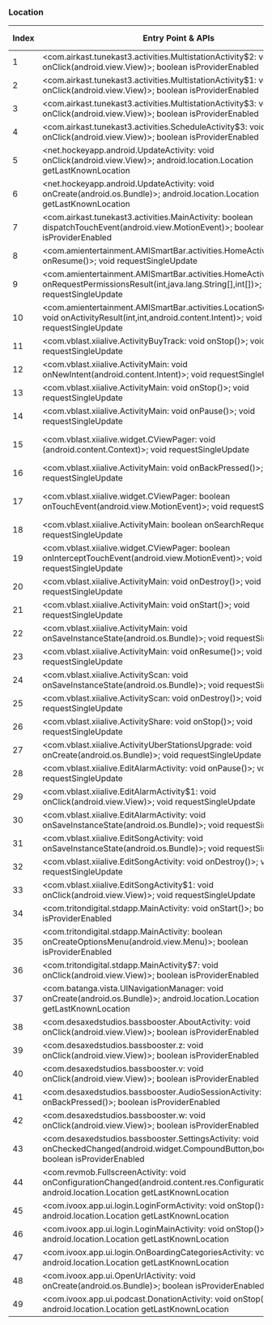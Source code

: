 ### Location
| Index | Entry Point & APIs | Screen shot | Resource id | Label |
| ------------- | ------------- | ------------- |-------------|-------------|
| 1 | <com.airkast.tunekast3.activities.MultistationActivity$2: void onClick(android.view.View)>; boolean isProviderEnabled | ![](C:\Users\hfu\Documents\COSMOS\output\py\Play_win8\Music_Audio\com.airkast.WFUNFM\com.airkast.tunekast3.activities.MultistationActivity.png) |  | |
| 2 | <com.airkast.tunekast3.activities.MultistationActivity$1: void onClick(android.view.View)>; boolean isProviderEnabled | ![](C:\Users\hfu\Documents\COSMOS\output\py\Play_win8\Music_Audio\com.airkast.WFUNFM\com.airkast.tunekast3.activities.MultistationActivity.png) |  | |
| 3 | <com.airkast.tunekast3.activities.MultistationActivity$3: void onClick(android.view.View)>; boolean isProviderEnabled | ![](C:\Users\hfu\Documents\COSMOS\output\py\Play_win8\Music_Audio\com.airkast.WFUNFM\com.airkast.tunekast3.activities.MultistationActivity.png) |  | |
| 4 | <com.airkast.tunekast3.activities.ScheduleActivity$3: void onClick(android.view.View)>; boolean isProviderEnabled | ![](C:\Users\hfu\Documents\COSMOS\output\py\Play_win8\Music_Audio\com.airkast.WFUNFM\com.airkast.tunekast3.activities.ScheduleActivity.png) |  | |
| 5 | <net.hockeyapp.android.UpdateActivity: void onClick(android.view.View)>; android.location.Location getLastKnownLocation | ![](C:\Users\hfu\Documents\COSMOS\output\py\Play_win8\Music_Audio\com.airkast.TJMS\net.hockeyapp.android.UpdateActivity.png) |  | |
| 6 | <net.hockeyapp.android.UpdateActivity: void onCreate(android.os.Bundle)>; android.location.Location getLastKnownLocation | ![](C:\Users\hfu\Documents\COSMOS\output\py\Play_win8\Music_Audio\com.airkast.TJMS\net.hockeyapp.android.UpdateActivity.png) |  | |
| 7 | <com.airkast.tunekast3.activities.MainActivity: boolean dispatchTouchEvent(android.view.MotionEvent)>; boolean isProviderEnabled | ![](C:\Users\hfu\Documents\COSMOS\output\py\Play_win8\Music_Audio\com.airkast.WFUNFM\com.airkast.tunekast3.activities.MainActivity.png) |  | |
| 8 | <com.amientertainment.AMISmartBar.activities.HomeActivity: void onResume()>; void requestSingleUpdate | ![](C:\Users\hfu\Documents\COSMOS\output\py\Play_win8\Music_Audio\com.amientertainment.AMISmartBar\com.amientertainment.AMISmartBar.activities.HomeActivity.png) |  | |
| 9 | <com.amientertainment.AMISmartBar.activities.HomeActivity: void onRequestPermissionsResult(int,java.lang.String[],int[])>; void requestSingleUpdate | ![](C:\Users\hfu\Documents\COSMOS\output\py\Play_win8\Music_Audio\com.amientertainment.AMISmartBar\com.amientertainment.AMISmartBar.activities.HomeActivity.png) |  | |
| 10 | <com.amientertainment.AMISmartBar.activities.LocationSearchActivity: void onActivityResult(int,int,android.content.Intent)>; void requestSingleUpdate | ![](C:\Users\hfu\Documents\COSMOS\output\py\Play_win8\Music_Audio\com.amientertainment.AMISmartBar\com.amientertainment.AMISmartBar.activities.LocationSearchActivity.png) |  | |
| 11 | <com.vblast.xiialive.ActivityBuyTrack: void onStop()>; void requestSingleUpdate | ![](C:\Users\hfu\Documents\COSMOS\output\py\Play_win8\Music_Audio\com.android.DroidLiveLite\com.vblast.xiialive.ActivityBuyTrack.png) |  | |
| 12 | <com.vblast.xiialive.ActivityMain: void onNewIntent(android.content.Intent)>; void requestSingleUpdate | ![](C:\Users\hfu\Documents\COSMOS\output\py\Play_win8\Music_Audio\com.android.DroidLiveLite\com.vblast.xiialive.ActivityMain.png) |  | |
| 13 | <com.vblast.xiialive.ActivityMain: void onStop()>; void requestSingleUpdate | ![](C:\Users\hfu\Documents\COSMOS\output\py\Play_win8\Music_Audio\com.android.DroidLiveLite\com.vblast.xiialive.ActivityMain.png) |  | |
| 14 | <com.vblast.xiialive.ActivityMain: void onPause()>; void requestSingleUpdate | ![](C:\Users\hfu\Documents\COSMOS\output\py\Play_win8\Music_Audio\com.android.DroidLiveLite\com.vblast.xiialive.ActivityMain.png) |  | |
| 15 | <com.vblast.xiialive.widget.CViewPager: void <init>(android.content.Context)>; void requestSingleUpdate | ![](C:\Users\hfu\Documents\COSMOS\output\py\Play_win8\Music_Audio\com.android.DroidLiveLite\com.vblast.xiialive.ActivityMain.png) | {'2131755297': <sensitive_component.SensitiveComponent.SensitiveView object at 0x0A2A66B0>} | |
| 16 | <com.vblast.xiialive.ActivityMain: void onBackPressed()>; void requestSingleUpdate | ![](C:\Users\hfu\Documents\COSMOS\output\py\Play_win8\Music_Audio\com.android.DroidLiveLite\com.vblast.xiialive.ActivityMain.png) |  | |
| 17 | <com.vblast.xiialive.widget.CViewPager: boolean onTouchEvent(android.view.MotionEvent)>; void requestSingleUpdate | ![](C:\Users\hfu\Documents\COSMOS\output\py\Play_win8\Music_Audio\com.android.DroidLiveLite\com.vblast.xiialive.ActivityMain.png) | {'2131755297': <sensitive_component.SensitiveComponent.SensitiveView object at 0x0A2A6450>} | |
| 18 | <com.vblast.xiialive.ActivityMain: boolean onSearchRequested()>; void requestSingleUpdate | ![](C:\Users\hfu\Documents\COSMOS\output\py\Play_win8\Music_Audio\com.android.DroidLiveLite\com.vblast.xiialive.ActivityMain.png) |  | |
| 19 | <com.vblast.xiialive.widget.CViewPager: boolean onInterceptTouchEvent(android.view.MotionEvent)>; void requestSingleUpdate | ![](C:\Users\hfu\Documents\COSMOS\output\py\Play_win8\Music_Audio\com.android.DroidLiveLite\com.vblast.xiialive.ActivityMain.png) | {'2131755297': <sensitive_component.SensitiveComponent.SensitiveView object at 0x0A2A6F30>} | |
| 20 | <com.vblast.xiialive.ActivityMain: void onDestroy()>; void requestSingleUpdate | ![](C:\Users\hfu\Documents\COSMOS\output\py\Play_win8\Music_Audio\com.android.DroidLiveLite\com.vblast.xiialive.ActivityMain.png) |  | |
| 21 | <com.vblast.xiialive.ActivityMain: void onStart()>; void requestSingleUpdate | ![](C:\Users\hfu\Documents\COSMOS\output\py\Play_win8\Music_Audio\com.android.DroidLiveLite\com.vblast.xiialive.ActivityMain.png) |  | |
| 22 | <com.vblast.xiialive.ActivityMain: void onSaveInstanceState(android.os.Bundle)>; void requestSingleUpdate | ![](C:\Users\hfu\Documents\COSMOS\output\py\Play_win8\Music_Audio\com.android.DroidLiveLite\com.vblast.xiialive.ActivityMain.png) |  | |
| 23 | <com.vblast.xiialive.ActivityMain: void onResume()>; void requestSingleUpdate | ![](C:\Users\hfu\Documents\COSMOS\output\py\Play_win8\Music_Audio\com.android.DroidLiveLite\com.vblast.xiialive.ActivityMain.png) |  | |
| 24 | <com.vblast.xiialive.ActivityScan: void onSaveInstanceState(android.os.Bundle)>; void requestSingleUpdate | ![](C:\Users\hfu\Documents\COSMOS\output\py\Play_win8\Music_Audio\com.android.DroidLiveLite\com.vblast.xiialive.ActivityScan.png) |  | |
| 25 | <com.vblast.xiialive.ActivityScan: void onDestroy()>; void requestSingleUpdate | ![](C:\Users\hfu\Documents\COSMOS\output\py\Play_win8\Music_Audio\com.android.DroidLiveLite\com.vblast.xiialive.ActivityScan.png) |  | |
| 26 | <com.vblast.xiialive.ActivityShare: void onStop()>; void requestSingleUpdate | ![](C:\Users\hfu\Documents\COSMOS\output\py\Play_win8\Music_Audio\com.android.DroidLiveLite\com.vblast.xiialive.ActivityShare.png) |  | |
| 27 | <com.vblast.xiialive.ActivityUberStationsUpgrade: void onCreate(android.os.Bundle)>; void requestSingleUpdate | ![](C:\Users\hfu\Documents\COSMOS\output\py\Play_win8\Music_Audio\com.android.DroidLiveLite\com.vblast.xiialive.ActivityUberStationsUpgrade.png) |  | |
| 28 | <com.vblast.xiialive.EditAlarmActivity: void onPause()>; void requestSingleUpdate | ![](C:\Users\hfu\Documents\COSMOS\output\py\Play_win8\Music_Audio\com.android.DroidLiveLite\com.vblast.xiialive.EditAlarmActivity.png) |  | |
| 29 | <com.vblast.xiialive.EditAlarmActivity$1: void onClick(android.view.View)>; void requestSingleUpdate | ![](C:\Users\hfu\Documents\COSMOS\output\py\Play_win8\Music_Audio\com.android.DroidLiveLite\com.vblast.xiialive.EditAlarmActivity.png) |  | |
| 30 | <com.vblast.xiialive.EditAlarmActivity: void onSaveInstanceState(android.os.Bundle)>; void requestSingleUpdate | ![](C:\Users\hfu\Documents\COSMOS\output\py\Play_win8\Music_Audio\com.android.DroidLiveLite\com.vblast.xiialive.EditAlarmActivity.png) |  | |
| 31 | <com.vblast.xiialive.EditSongActivity: void onSaveInstanceState(android.os.Bundle)>; void requestSingleUpdate | ![](C:\Users\hfu\Documents\COSMOS\output\py\Play_win8\Music_Audio\com.android.DroidLiveLite\com.vblast.xiialive.EditSongActivity.png) |  | |
| 32 | <com.vblast.xiialive.EditSongActivity: void onDestroy()>; void requestSingleUpdate | ![](C:\Users\hfu\Documents\COSMOS\output\py\Play_win8\Music_Audio\com.android.DroidLiveLite\com.vblast.xiialive.EditSongActivity.png) |  | |
| 33 | <com.vblast.xiialive.EditSongActivity$1: void onClick(android.view.View)>; void requestSingleUpdate | ![](C:\Users\hfu\Documents\COSMOS\output\py\Play_win8\Music_Audio\com.android.DroidLiveLite\com.vblast.xiialive.EditSongActivity.png) |  | |
| 34 | <com.tritondigital.stdapp.MainActivity: void onStart()>; boolean isProviderEnabled | ![](C:\Users\hfu\Documents\COSMOS\output\py\Play_win8\Music_Audio\com.badlandsairtimellc.kbad\com.tritondigital.stdapp.MainActivity.png) |  | |
| 35 | <com.tritondigital.stdapp.MainActivity: boolean onCreateOptionsMenu(android.view.Menu)>; boolean isProviderEnabled | ![](C:\Users\hfu\Documents\COSMOS\output\py\Play_win8\Music_Audio\com.badlandsairtimellc.kbad\com.tritondigital.stdapp.MainActivity.png) |  | |
| 36 | <com.tritondigital.stdapp.MainActivity$7: void onClick(android.view.View)>; boolean isProviderEnabled | ![](C:\Users\hfu\Documents\COSMOS\output\py\Play_win8\Music_Audio\com.badlandsairtimellc.kbad\com.tritondigital.stdapp.MainActivity.png) |  | |
| 37 | <com.batanga.vista.UINavigationManager: void onCreate(android.os.Bundle)>; android.location.Location getLastKnownLocation | ![](C:\Users\hfu\Documents\COSMOS\output\py\Play_win8\Music_Audio\com.batanga\com.batanga.vista.UINavigationManager.png) |  | |
| 38 | <com.desaxedstudios.bassbooster.AboutActivity: void onClick(android.view.View)>; boolean isProviderEnabled | ![](C:\Users\hfu\Documents\COSMOS\output\py\Play_win8\Music_Audio\com.desaxedstudios.bassbooster\com.desaxedstudios.bassbooster.AboutActivity.png) |  | |
| 39 | <com.desaxedstudios.bassbooster.z: void onClick(android.view.View)>; boolean isProviderEnabled | ![](C:\Users\hfu\Documents\COSMOS\output\py\Play_win8\Music_Audio\com.desaxedstudios.bassbooster\com.desaxedstudios.bassbooster.AudioSessionActivity.png) |  | |
| 40 | <com.desaxedstudios.bassbooster.v: void onClick(android.view.View)>; boolean isProviderEnabled | ![](C:\Users\hfu\Documents\COSMOS\output\py\Play_win8\Music_Audio\com.desaxedstudios.bassbooster\com.desaxedstudios.bassbooster.AudioSessionActivity.png) |  | |
| 41 | <com.desaxedstudios.bassbooster.AudioSessionActivity: void onBackPressed()>; boolean isProviderEnabled | ![](C:\Users\hfu\Documents\COSMOS\output\py\Play_win8\Music_Audio\com.desaxedstudios.bassbooster\com.desaxedstudios.bassbooster.AudioSessionActivity.png) |  | |
| 42 | <com.desaxedstudios.bassbooster.w: void onClick(android.view.View)>; boolean isProviderEnabled | ![](C:\Users\hfu\Documents\COSMOS\output\py\Play_win8\Music_Audio\com.desaxedstudios.bassbooster\com.desaxedstudios.bassbooster.AudioSessionActivity.png) |  | |
| 43 | <com.desaxedstudios.bassbooster.SettingsActivity: void onCheckedChanged(android.widget.CompoundButton,boolean)>; boolean isProviderEnabled | ![](C:\Users\hfu\Documents\COSMOS\output\py\Play_win8\Music_Audio\com.desaxedstudios.bassbooster\com.desaxedstudios.bassbooster.SettingsActivity.png) |  | |
| 44 | <com.revmob.FullscreenActivity: void onConfigurationChanged(android.content.res.Configuration)>; android.location.Location getLastKnownLocation | ![](C:\Users\hfu\Documents\COSMOS\output\py\Play_win8\Music_Audio\com.professionalmusic.virtual_djmixer\com.revmob.FullscreenActivity.png) |  | |
| 45 | <com.ivoox.app.ui.login.LoginFormActivity: void onStop()>; android.location.Location getLastKnownLocation | ![](C:\Users\hfu\Documents\COSMOS\output\py\Play_win8\Music_Audio\com.ivoox.app\com.ivoox.app.ui.login.LoginFormActivity.png) |  | |
| 46 | <com.ivoox.app.ui.login.LoginMainActivity: void onStop()>; android.location.Location getLastKnownLocation | ![](C:\Users\hfu\Documents\COSMOS\output\py\Play_win8\Music_Audio\com.ivoox.app\com.ivoox.app.ui.login.LoginMainActivity.png) |  | |
| 47 | <com.ivoox.app.ui.login.OnBoardingCategoriesActivity: void onStop()>; android.location.Location getLastKnownLocation | ![](C:\Users\hfu\Documents\COSMOS\output\py\Play_win8\Music_Audio\com.ivoox.app9\com.ivoox.app.ui.login.OnBoardingCategoriesActivity.png) |  | |
| 48 | <com.ivoox.app.ui.OpenUrlActivity: void onCreate(android.os.Bundle)>; boolean isProviderEnabled | ![](C:\Users\hfu\Documents\COSMOS\output\py\Play_win8\Music_Audio\com.ivoox.app\com.ivoox.app.ui.OpenUrlActivity.png) |  | |
| 49 | <com.ivoox.app.ui.podcast.DonationActivity: void onStop()>; android.location.Location getLastKnownLocation | ![](C:\Users\hfu\Documents\COSMOS\output\py\Play_win8\Music_Audio\com.ivoox.app9\com.ivoox.app.ui.podcast.DonationActivity.png) |  | |

